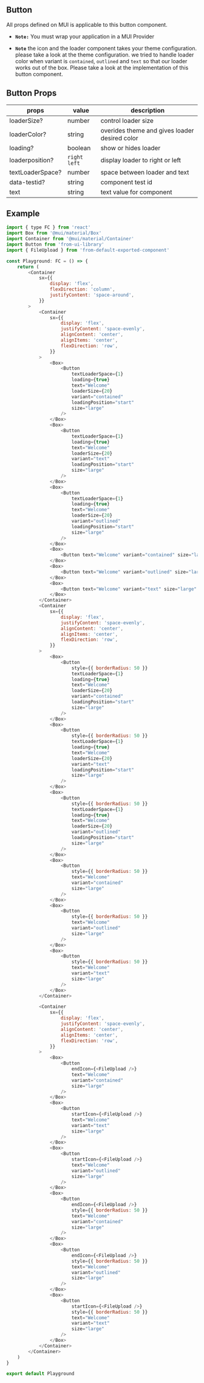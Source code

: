 ## Button

All props defined on MUI is applicable to this button component.

-   **`Note:`** You must wrap your application in a MUI Provider

-   **`Note`** the icon and the loader component takes your theme configuration. please take a look at the theme configuration. we tried to handle loader color when variant is `contained`, `outlined` and `text` so that our loader works out of the box. Please take a look at the implementation of this button component.

## Button Props

| props            | value          | description                                   |
| ---------------- | -------------- | --------------------------------------------- |
| loaderSize?      | number         | control loader size                           |
| loaderColor?     | string         | overides theme and gives loader desired color |
| loading?         | boolean        | show or hides loader                          |
| loaderposition?  | `right` `left` | display loader to right or left               |
| textLoaderSpace? | number         | space between loader and text                 |
| data-testid?     | string         | component test id                             |
| text             | string         | text value for component                      |

## Example

```js
import { type FC } from 'react'
import Box from '@mui/material/Box'
import Container from '@mui/material/Container'
import Button from 'from-ui-library'
import { FileUpload } from 'from-default-exported-component'

const Playground: FC = () => {
    return (
        <Container
            sx={{
                display: 'flex',
                flexDirection: 'column',
                justifyContent: 'space-around',
            }}
        >
            <Container
                sx={{
                    display: 'flex',
                    justifyContent: 'space-evenly',
                    alignContent: 'center',
                    alignItems: 'center',
                    flexDirection: 'row',
                }}
            >
                <Box>
                    <Button
                        textLoaderSpace={1}
                        loading={true}
                        text="Welcome"
                        loaderSize={20}
                        variant="contained"
                        loadingPosition="start"
                        size="large"
                    />
                </Box>
                <Box>
                    <Button
                        textLoaderSpace={1}
                        loading={true}
                        text="Welcome"
                        loaderSize={20}
                        variant="text"
                        loadingPosition="start"
                        size="large"
                    />
                </Box>
                <Box>
                    <Button
                        textLoaderSpace={1}
                        loading={true}
                        text="Welcome"
                        loaderSize={20}
                        variant="outlined"
                        loadingPosition="start"
                        size="large"
                    />
                </Box>
                <Box>
                    <Button text="Welcome" variant="contained" size="large" />
                </Box>
                <Box>
                    <Button text="Welcome" variant="outlined" size="large" />
                </Box>
                <Box>
                    <Button text="Welcome" variant="text" size="large" />
                </Box>
            </Container>
            <Container
                sx={{
                    display: 'flex',
                    justifyContent: 'space-evenly',
                    alignContent: 'center',
                    alignItems: 'center',
                    flexDirection: 'row',
                }}
            >
                <Box>
                    <Button
                        style={{ borderRadius: 50 }}
                        textLoaderSpace={1}
                        loading={true}
                        text="Welcome"
                        loaderSize={20}
                        variant="contained"
                        loadingPosition="start"
                        size="large"
                    />
                </Box>
                <Box>
                    <Button
                        style={{ borderRadius: 50 }}
                        textLoaderSpace={1}
                        loading={true}
                        text="Welcome"
                        loaderSize={20}
                        variant="text"
                        loadingPosition="start"
                        size="large"
                    />
                </Box>
                <Box>
                    <Button
                        style={{ borderRadius: 50 }}
                        textLoaderSpace={1}
                        loading={true}
                        text="Welcome"
                        loaderSize={20}
                        variant="outlined"
                        loadingPosition="start"
                        size="large"
                    />
                </Box>
                <Box>
                    <Button
                        style={{ borderRadius: 50 }}
                        text="Welcome"
                        variant="contained"
                        size="large"
                    />
                </Box>
                <Box>
                    <Button
                        style={{ borderRadius: 50 }}
                        text="Welcome"
                        variant="outlined"
                        size="large"
                    />
                </Box>
                <Box>
                    <Button
                        style={{ borderRadius: 50 }}
                        text="Welcome"
                        variant="text"
                        size="large"
                    />
                </Box>
            </Container>

            <Container
                sx={{
                    display: 'flex',
                    justifyContent: 'space-evenly',
                    alignContent: 'center',
                    alignItems: 'center',
                    flexDirection: 'row',
                }}
            >
                <Box>
                    <Button
                        endIcon={<FileUpload />}
                        text="Welcome"
                        variant="contained"
                        size="large"
                    />
                </Box>
                <Box>
                    <Button
                        startIcon={<FileUpload />}
                        text="Welcome"
                        variant="text"
                        size="large"
                    />
                </Box>
                <Box>
                    <Button
                        startIcon={<FileUpload />}
                        text="Welcome"
                        variant="outlined"
                        size="large"
                    />
                </Box>
                <Box>
                    <Button
                        endIcon={<FileUpload />}
                        style={{ borderRadius: 50 }}
                        text="Welcome"
                        variant="contained"
                        size="large"
                    />
                </Box>
                <Box>
                    <Button
                        endIcon={<FileUpload />}
                        style={{ borderRadius: 50 }}
                        text="Welcome"
                        variant="outlined"
                        size="large"
                    />
                </Box>
                <Box>
                    <Button
                        startIcon={<FileUpload />}
                        style={{ borderRadius: 50 }}
                        text="Welcome"
                        variant="text"
                        size="large"
                    />
                </Box>
            </Container>
        </Container>
    )
}

export default Playground
```
